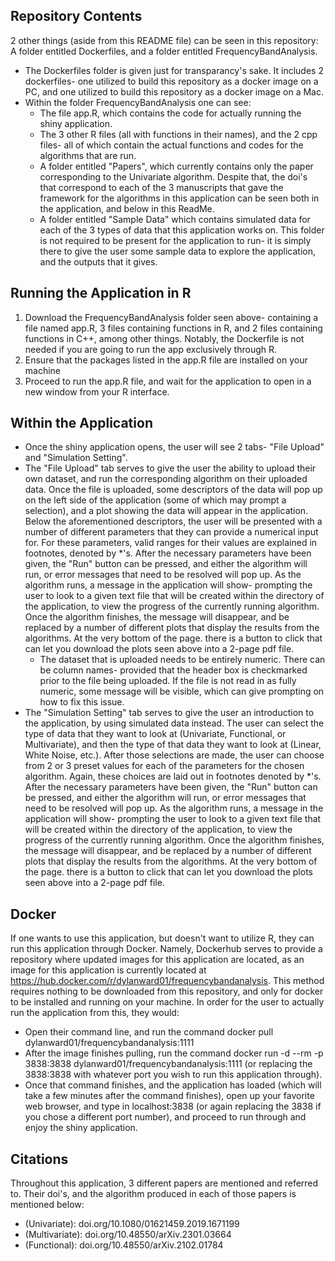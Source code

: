 ## Repository Contents

2 other things (aside from this README file) can be seen in this repository: A folder entitled Dockerfiles, and a folder entitled FrequencyBandAnalysis.
- The Dockerfiles folder is given just for transparancy's sake. It includes 2 dockerfiles- one utilized to build this repository as a docker image on a PC, and one utilized to build this repository as a docker image on a Mac. 
- Within the folder FrequencyBandAnalysis one can see:
  -   The file app.R, which contains the code for actually running the shiny application.
  -   The 3 other R files (all with functions in their names), and the 2 cpp files- all of which contain the actual functions and codes for the algorithms that are run.
  -   A folder entitled "Papers", which currently contains only the paper corresponding to the Univariate algorithm. Despite that, the doi's that correspond to each of the 3 manuscripts that gave the framework for the algorithms in this application can be seen both in the application, and below in this ReadMe.
  -   A folder entitled "Sample Data" which contains simulated data for each of the 3 types of data that this application works on. This folder is not required to be present for the application to run- it is simply there to give the user some sample data to explore the application, and the outputs that it gives.

## Running the Application in R

1. Download the FrequencyBandAnalysis folder seen above- containing a file named app.R, 3 files containing functions in R, and 2 files containing functions in C++, among other things. Notably, the Dockerfile is not needed if you are going to run the app exclusively through R.
2. Ensure that the packages listed in the app.R file are installed on your machine
3. Proceed to run the app.R file, and wait for the application to open in a new window from your R interface.

## Within the Application

- Once the shiny application opens, the user will see 2 tabs- "File Upload" and "Simulation Setting".
-   The "File Upload" tab serves to give the user the ability to upload their own dataset, and run the corresponding algorithm on their uploaded data. Once the file is uploaded, some descriptors of the data will pop up on the left side of the application (some of which may prompt a selection), and a plot showing the data will appear in the application. Below the aforementioned descriptors, the user will be presented with a number of different parameters that they can provide a numerical input for. For these parameters, valid ranges for their values are explained in footnotes, denoted by *'s. After the necessary parameters have been given, the "Run" button can be pressed, and either the algorithm will run, or error messages that need to be resolved will pop up. As the algorithm runs, a message in the application will show- prompting the user to look to a given text file that will be created within the directory of the application, to view the progress of the currently running algorithm. Once the algorithm finishes, the message will disappear, and be replaced by a number of different plots that display the results from the algorithms. At the very bottom of the page. there is a button to click that can let you download the plots seen above into a 2-page pdf file.
    -  The dataset that is uploaded needs to be entirely numeric. There can be column names- provided that the header box is checkmarked prior to the file being uploaded. If the file is not read in as fully numeric, some message will be visible, which can give prompting on how to fix this issue.
- The "Simulation Setting" tab serves to give the user an introduction to the application, by using simulated data instead. The user can select the type of data that they want to look at (Univariate, Functional, or Multivariate), and then the type of that data they want to look at (Linear, White Noise, etc.). After those selections are made, the user can choose from 2 or 3 preset values for each of the parameters for the chosen algorithm. Again, these choices are laid out in footnotes denoted by *'s. After the necessary parameters have been given, the "Run" button can be pressed, and either the algorithm will run, or error messages that need to be resolved will pop up. As the algorithm runs, a message in the application will show- prompting the user to look to a given text file that will be created within the directory of the application, to view the progress of the currently running algorithm. Once the algorithm finishes, the message will disappear, and be replaced by a number of different plots that display the results from the algorithms. At the very bottom of the page. there is a button to click that can let you download the plots seen above into a 2-page pdf file.

## Docker

If one wants to use this application, but doesn't want to utilize R, they can run this application through Docker. Namely, Dockerhub serves to provide a repository where updated images for this application are located, as an image for this application is currently located at https://hub.docker.com/r/dylanward01/frequencybandanalysis. This method requires nothing to be downloaded from this repository, and only for docker to be installed and running on your machine. In order for the user to actually run the application from this, they would:
- Open their command line, and run the command docker pull dylanward01/frequencybandanalysis:1111
- After the image finishes pulling, run the command docker run -d --rm -p 3838:3838 dylanward01/frequencybandanalysis:1111 (or replacing the 3838:3838 with whatever port you wish to run this application through).
- Once that command finishes, and the application has loaded (which will take a few minutes after the command finishes), open up your favorite web browser, and type in localhost:3838 (or again replacing the 3838 if you chose a different port number), and proceed to run through and enjoy the shiny application.

## Citations

Throughout this application, 3 different papers are mentioned and referred to. Their doi's, and the algorithm produced in each of those papers is mentioned below:
- (Univariate): doi.org/10.1080/01621459.2019.1671199
- (Multivariate): doi.org/10.48550/arXiv.2301.03664
- (Functional): doi.org/10.48550/arXiv.2102.01784
